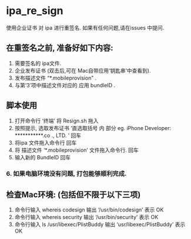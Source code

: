 # ipa_re_sign
使用企业证书 对 ipa 进行重签名. 
如果有任何问题,请在issues 中提问.

## 在重签名之前, 准备好如下内容: 
 1. 需要签名的 ipa文件. 
 2. 企业发布证书 (双击后,可在 Mac自带应用‘钥匙串’中查看到). 
 3. 发布描述文件 “*.mobileprovision” .  
 4. 与第‘3’项中描述文件对应的 应用 bundleID .

## 脚本使用
 1. 打开命令行 ‘终端’ 将 Resign.sh 拖入
 2. 按照提示, 选取发布证书 ‘直选取括号 内 部分 eg.  iPhone Developer: ***********.co ., LTD. ’ 回车
 3. 将ipa 文件拖入命令行 回车
 4. 将 描述文件 ‘*.mobileprovision’ 文件拖入命令行. 回车
 5. 输入新的 BundleID 回车

### 6. 如果电脑环境没有问题, 打包能够顺利完成.

## 检查Mac环境: (包括但不限于以下三项)
 1. 命令行输入 whereis codesign
 输出  ‘/usr/bin/codesign’ 表示 OK
 2. 命令行输入 whereis security 
 输出  ‘/usr/bin/security’ 表示 OK
 3. 命令行输入 ls /usr/libexec/PlistBuddy
 输出  ‘usr/libexec/PlistBuddy’ 表示 OK

